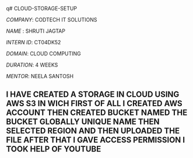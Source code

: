 q# CLOUD-STORAGE-SETUP

*COMPANY*: CODTECH IT SOLUTIONS 

*NAME* : SHRUTI JAGTAP

*INTERN ID*: CT04DK52

*DOMAIN*: CLOUD COMPUTING

*DURATION*: 4 WEEKS

*MENTOR*: NEELA SANTOSH

## I HAVE CREATED A STORAGE IN CLOUD USING AWS S3 IN WICH FIRST OF ALL I CREATED AWS ACCOUNT THEN CREATED BUCKET NAMED THE BUCKET GLOBALLY UNIQUE NAME THEN SELECTED REGION AND THEN UPLOADED THE FILE AFTER THAT I GAVE ACCESS PERMISSION I TOOK HELP OF YOUTUBE 
